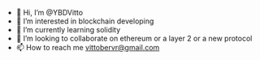 - 👋 Hi, I’m @YBDVitto
- 👀 I’m interested in blockchain developing
- 🌱 I’m currently learning solidity
- 💞️ I’m looking to collaborate on ethereum or a layer 2 or a new protocol
- 📫 How to reach me vittobervr@gmail.com

<!---
YBDVitto/YBDVitto is a ✨ special ✨ repository because its `README.md` (this file) appears on your GitHub profile.
You can click the Preview link to take a look at your changes.
--->
